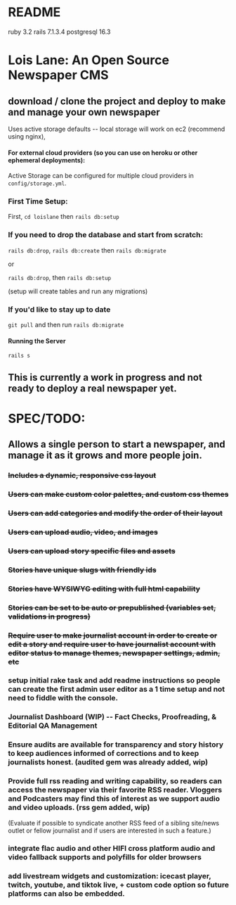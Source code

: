 # README

ruby 3.2
rails 7.1.3.4
postgresql 16.3

# Lois Lane: An Open Source Newspaper CMS

## download / clone the project and deploy to make and manage your own newspaper

Uses active storage defaults -- local storage will work on ec2 (recommend using nginx),

#### For external cloud providers (so you can use on heroku or other ephemeral deployments):

Active Storage can be configured for multiple cloud providers in `config/storage.yml`.

### First Time Setup: 
First, `cd loislane` then `rails db:setup`

### If you need to drop the database and start from scratch:

`rails db:drop`, `rails db:create` then `rails db:migrate`

or

`rails db:drop`, then `rails db:setup`

(setup will create tables and run any migrations)


### If you'd like to stay up to date 

`git pull` and then run `rails db:migrate`

#### Running the Server

`rails s`

## This is currently a work in progress and not ready to deploy a real newspaper yet.

# SPEC/TODO:

## Allows a single person to start a newspaper, and manage it as it grows and more people join.

### ~~Includes a dynamic, responsive css layout~~

### ~~Users can make custom color palettes, and custom css themes~~

### ~~Users can add categories and modify the order of their layout~~

### ~~Users can upload audio, video, and images~~

### ~~Users can upload story specific files and assets~~

### ~~Stories have unique slugs with friendly ids~~

### ~~Stories have WYSIWYG editing with full html capability~~

### ~~Stories can be set to be auto or prepublished (variables set, validations in progress)~~

### ~~Require user to make journalist account in order to create or edit a story and require user to have journalist account with editor status to manage themes, newspaper settings, admin, etc~~

### setup initial rake task and add readme instructions so people can create the first admin user editor as a 1 time setup and not need to fiddle with the console.

### Journalist Dashboard (WIP) -- Fact Checks, Proofreading, & Editorial QA Management

### Ensure audits are available for transparency and story history to keep audiences informed of corrections and to keep journalists honest. (audited gem was already added, wip)

### Provide full rss reading and writing capability, so readers can access the newspaper via their favorite RSS reader. Vloggers and Podcasters may find this of interest as we support audio and video uploads. (rss gem added, wip)
(Evaluate if possible to syndicate another RSS feed of a sibling site/news outlet or fellow journalist and if users are interested in such a feature.)

### integrate flac audio and other HIFI cross platform audio and video fallback supports and polyfills for older browsers

### add livestream widgets and customization: icecast player, twitch, youtube, and tiktok live, + custom code option so future platforms can also be embedded.

